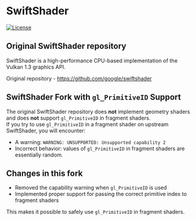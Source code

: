 # SwiftShader

[![License](https://img.shields.io/badge/License-Apache%202.0-blue.svg)](https://opensource.org/licenses/Apache-2.0)

Original SwiftShader repository
------------

SwiftShader is a high-performance CPU-based implementation of the Vulkan 1.3 graphics API.

Original repository - https://github.com/google/swiftshader

SwiftShader Fork with `gl_PrimitiveID` Support
------------

The original SwiftShader repository does **not** implement geometry shaders and does **not** support `gl_PrimitiveID` in fragment shaders.  
If you try to use `gl_PrimitiveID` in a fragment shader on upstream SwiftShader, you will encounter:

- A warning: ```WARNING: UNSUPPORTED: Unsupported capability 2```
- Incorrect behavior: values of `gl_PrimitiveID` in fragment shaders are essentially random.

Changes in this fork
------------

- Removed the capability warning when `gl_PrimitiveID` is used
- Implemented proper support for passing the correct primitive index to fragment shaders

This makes it possible to safely use `gl_PrimitiveID` in fragment shaders.
